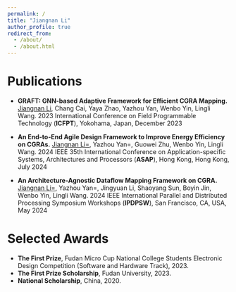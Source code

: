```yaml
---
permalink: /
title: "Jiangnan Li"
author_profile: true
redirect_from: 
  - /about/
  - /about.html
---
```




Publications
======
- **GRAFT: GNN-based Adaptive Framework for Efficient CGRA Mapping.** <u>Jiangnan Li</u>,  Chang Cai, Yaya Zhao, Yazhou Yan, Wenbo Yin, Lingli Wang. 2023 International Conference on Field Programmable Technology (**ICFPT**), Yokohama, Japan, December 2023

- **An End-to-End Agile Design Framework to Improve Energy Efficiency on CGRAs.** <u>Jiangnan Li=</u>,  Yazhou Yan=, Guowei Zhu, Wenbo Yin, Lingli Wang. 2024 IEEE 35th International Conference on Application-specific Systems, Architectures and Processors  (**ASAP**), Hong Kong, Hong Kong, July 2024

- **An Architecture-Agnostic Dataflow Mapping Framework on CGRA.** <u>Jiangnan Li=</u>,  Yazhou Yan=, Jingyuan Li, Shaoyang Sun, Boyin Jin, Wenbo Yin, Lingli Wang. 2024 IEEE International Parallel and Distributed Processing Symposium Workshops (**IPDPSW**), San Francisco, CA, USA, May 2024
<!-- Projects
======
- [CGRA](https://github.com/), a unified CGRA framework. -->


Selected Awards
======
- **The First Prize**, Fudan Micro Cup National College Students Electronic Design Competition (Software and Hardware Track),  2023.
- **The First Prize Scholarship**,  Fudan University, 2023.
- **National Scholarship**, China, 2020.

